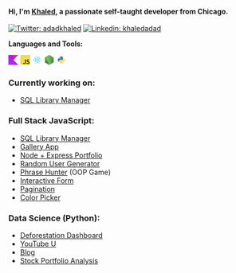 **Hi, I'm [Khaled](https://www.khaledadad.com/), a passionate self-taught developer from Chicago.** 
<br/>
<br/>
[![Twitter: adadkhaled](https://img.shields.io/twitter/follow/adadkhaled?style=social)](https://twitter.com/adadkhaled)
[![Linkedin: khaledadad](https://img.shields.io/badge/-khaledadad-blue?style=flat-square&logo=Linkedin&logoColor=white&link=https://www.linkedin.com/in/khaledadad/)](https://www.linkedin.com/in/khaledadad/)

**Languages and Tools:**  

<code><img height="20" src="https://raw.githubusercontent.com/github/explore/80688e429a7d4ef2fca1e82350fe8e3517d3494d/topics/kotlin/kotlin.png"></code>
<code><img height="20" src="https://raw.githubusercontent.com/github/explore/80688e429a7d4ef2fca1e82350fe8e3517d3494d/topics/javascript/javascript.png"></code>
<code><img height="20" src="https://raw.githubusercontent.com/github/explore/80688e429a7d4ef2fca1e82350fe8e3517d3494d/topics/react/react.png"></code>
<code><img height="20" src="https://raw.githubusercontent.com/github/explore/80688e429a7d4ef2fca1e82350fe8e3517d3494d/topics/nodejs/nodejs.png"></code>
<code><img height="20" src="https://raw.githubusercontent.com/github/explore/80688e429a7d4ef2fca1e82350fe8e3517d3494d/topics/python/python.png"></code>

### Currently working on:
- [SQL Library Manager](https://github.com/khaloodi/quintrix)

### Full Stack JavaScript:
- [SQL Library Manager](https://github.com/khaloodi/SQL-library-manager)
- [Gallery App](https://amazing-gallery-app.netlify.app)
- [Node + Express Portfolio](https://ka-node-portfolio.herokuapp.com/) 
- [Random User Generator](https://www.khaledadad.com/randomusers/)
- [Phrase Hunter](https://www.khaledadad.com/phrasehunter/) (OOP Game)
- [Interactive Form](https://www.khaledadad.com/interactive-form/)
- [Pagination](https://www.khaledadad.com/treehouse/data-pagination-and-filtering-v1/)
- [Color Picker](http://www.khaledadad.com/treehouse/a_random_quote_generator-v1/)

### Data Science (Python):
- [Deforestation Dashboard](https://deforestationdashboard.netlify.com/)
- [YouTube U](https://youtube-u.netlify.com/)
- [Blog](https://www.khaledadad.com)
- [Stock Portfolio Analysis](https://www.khaledadad.com/capstone)
